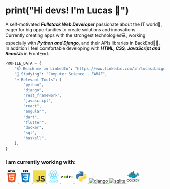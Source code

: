<h1>print("Hi devs! I'm Lucas 👋")</h1> 

<p>A self-motivated <i><b>Fullstack Web Developer</b></i> passionate about the IT world🙌, eager for big opportunities to create solutions and innovations.<br>
Currently creating apps with the strongest technologies💻, working especially with <i><b>Python and Django</b></i>, and their APIs libraries in BackEnd👨‍💻. In addition I feel comfortable developing with <i><b>HTML, CSS, JavaScript and ReactJs </b></i>in FrontEnd.
</p>

```python
PROFILE_DATA = {
    "📫 Reach me on LinkedIn": "https://www.linkedin.com/in/lucasibaigorria/",
    "📔 Studying": "Computer Science - FAMAF",
    "⌨️ Relevant Tools": [
        "python",
        "django",
        "rest_framework",
        "javascript",
        "react",
        "angular",
        "dart",
        "flutter",
        "docker",
        "sql",
        "haskell",
    ],
}
```

<h3 align="left">I am currently working with:</h3>
<p align="left"> 
<!--html-->
<a href="https://www.w3.org/html/" target="_blank" rel="noreferrer"> <img src="https://raw.githubusercontent.com/devicons/devicon/master/icons/html5/html5-original-wordmark.svg" alt="html5" width="40" height="40"/> </a>
<!--css-->
<a href="https://www.w3schools.com/css/" target="_blank" rel="noreferrer"> <img src="https://raw.githubusercontent.com/devicons/devicon/master/icons/css3/css3-original-wordmark.svg" alt="css3" width="40" height="40"/> </a> 
<!--js-->
<a href="https://developer.mozilla.org/en-US/docs/Web/JavaScript" target="_blank" rel="noreferrer"> <img src="https://raw.githubusercontent.com/devicons/devicon/master/icons/javascript/javascript-original.svg" alt="javascript" width="40" height="40"/> </a> 
<!--react-->
<a href="https://reactjs.org/" target="_blank" rel="noreferrer"> <img src="https://raw.githubusercontent.com/devicons/devicon/master/icons/react/react-original-wordmark.svg" alt="react" width="40" height="40"/> </a> 
<!--node-->
<a href="https://nodejs.org" target="_blank" rel="noreferrer"> <img src="https://raw.githubusercontent.com/devicons/devicon/master/icons/nodejs/nodejs-original-wordmark.svg" alt="nodejs" width="40" height="40"/> </a> 
<!--python-->
<a href="https://www.python.org" target="_blank" rel="noreferrer"> <img src="https://raw.githubusercontent.com/devicons/devicon/master/icons/python/python-original.svg" alt="python" width="40" height="40"/> </a> 
<!--dj-->
<a href="https://www.djangoproject.com/" target="_blank" rel="noreferrer"> <img src="https://cdn.worldvectorlogo.com/logos/django.svg" alt="django" width="40" height="40"/> </a> 
<!--sqlite-->
<a href="https://www.sqlite.org/" target="_blank" rel="noreferrer"> <img src="https://www.vectorlogo.zone/logos/sqlite/sqlite-icon.svg" alt="sqlite" width="40" height="40"/> </a>
<!--docker-->
<a href="https://www.docker.com/" target="_blank" rel="noreferrer"> <img src="https://raw.githubusercontent.com/devicons/devicon/master/icons/docker/docker-original-wordmark.svg" alt="docker" width="40" height="40"/> </a> </p>

